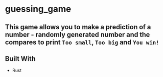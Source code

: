 # guessing_game
## This game allows you to make a prediction of a number - randomly generated number and the compares to print `Too small`, `Too big` and `You win!`

## Built With
- Rust
